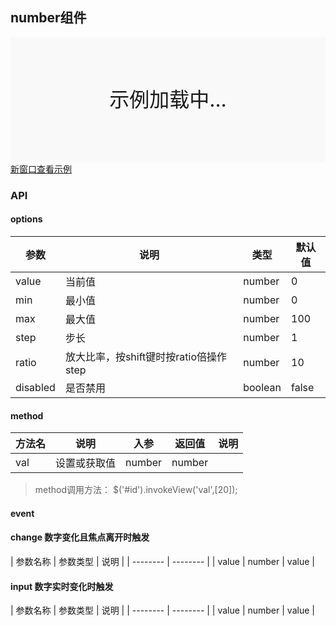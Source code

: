## number组件

<div style="position:relative" id="mx_1">
    <iframe src="http://localhost/magix-gallery/test.html#!/mx-number/index?inline=true&id=mx_1" frameborder="no" style="width:100%;height:200px;" scrolling="no"></iframe>
    <div style="position:absolute;width:100%;height:200px;background-color:#f9f9f9;text-align:center;line-height:200px;font-size:32px;top:0;right:0;left:0;bottom:0">示例加载中...</div>
</div>
<a href="https://thx.github.io/magix-gallery/#!/mx-number/index" target="_blank">新窗口查看示例</a>


### API

#### options
| 参数 | 说明 | 类型 | 默认值 |
| -------- | -------- | -------- | -------- |
| value    | 当前值 | number | 0 |
| min     | 最小值 | number | 0 |
| max     | 最大值 | number | 100 |
| step     | 步长 | number | 1 |
| ratio     | 放大比率，按shift键时按ratio倍操作step | number | 10 |
| disabled     | 是否禁用 | boolean | false |


#### method

| 方法名 | 说明 | 入参 | 返回值 | 说明 |
| -------- | -------- | -------- | -------- | -------- |
| val | 设置或获取值 | number | number | &nbsp; |

> method调用方法： $('#id').invokeView('val',[20]);

#### event
#### change 数字变化且焦点离开时触发

| 参数名称 | 参数类型 | 说明 |
| -------- | -------- |
| value | number | value |


#### input 数字实时变化时触发

| 参数名称 | 参数类型 | 说明 |
| -------- | -------- |
| value | number | value |